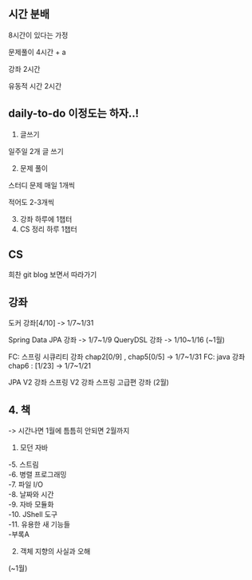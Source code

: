 ## 시간 분배

8시간이 있다는 가정

문제풀이 4시간 + a

강좌 2시간

유동적 시간 2시간

## daily-to-do 이정도는 하자..!

1. 글쓰기

일주일 2개 글 쓰기

2. 문제 풀이

스터디 문제 매일 1개씩

적어도 2-3개씩

3. 강좌 하루에 1챕터
4. CS 정리 하루 1챕터

## CS

희찬 git blog 보면서 따라가기

## 강좌

도커 강좌[4/10] -> 1/7~1/31

Spring Data JPA 강좌 -> 1/7~1/9
QueryDSL 강좌 -> 1/10~1/16
(~1월)

FC: 스프링 시큐리티 강좌 chap2[0/9] , chap5[0/5] -> 1/7~1/31
FC: java 강좌 chap6 : [1/23] -> 1/7~1/21

JPA V2 강좌
스프링 V2 강좌
스프링 고급편 강좌
(2월)

## 4. 책

-> 시간나면 1월에 틈틈히
안되면 2월까지

1. 모던 자바

-5. 스트림      
-6. 병렬 프로그래밍     
-7. 파일 I/O        
-8. 날짜와 시간     
-9. 자바 모듈화     
-10. JShell 도구        
-11. 유용한 새 기능들       
-부록A      

2. 객체 지향의 사실과 오해

(~1월)
